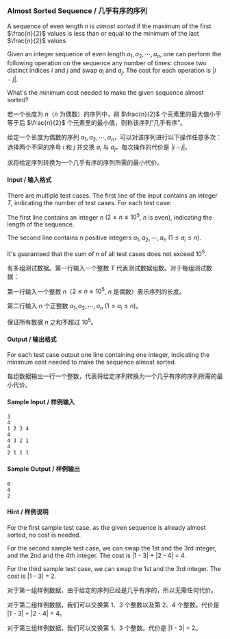 ### Almost Sorted Sequence / 几乎有序的序列

A sequence of even length $`n`$ is *almost sorted* if the maximum of the first $`\frac{n}{2}`$ values is less than or equal to the minimum of the last $`\frac{n}{2}`$ values.

Given an integer sequence of even length $`a_1, a_2, \cdots, a_n`$, one can perform the following operation on the sequence any number of times: choose two distinct indices $`i`$ and $`j`$ and swap $`a_i`$ and $`a_j`$. The cost for each operation is $`|i-j|`$.

What's the minimum cost needed to make the given sequence almost sorted?

若一个长度为 $`n`$（$`n`$ 为偶数）的序列中，前 $`\frac{n}{2}`$ 个元素里的最大值小于等于后 $`\frac{n}{2}`$ 个元素里的最小值，则称该序列“几乎有序”。

给定一个长度为偶数的序列 $`a_1, a_2, \cdots, a_n`$，可以对该序列进行以下操作任意多次：选择两个不同的序号 $`i`$ 和 $`j`$ 并交换 $`a_i`$ 与 $`a_j`$。每次操作的代价是 $`|i-j|`$。

求将给定序列转换为一个几乎有序的序列所需的最小代价。

#### Input / 输入格式
There are multiple test cases. The first line of the input contains an integer $`T`$, indicating the number of test cases. For each test case:

The first line contains an integer $`n`$ ($`2 \le n \le 10^5`$, $`n`$ is even), indicating the length of the sequence.

The second line contains $`n`$ positive integers $`a_1, a_2, \cdots, a_n`$ ($`1 \le a_i \le n`$).

It's guaranteed that the sum of $`n`$ of all test cases does not exceed $`10^5`$.

有多组测试数据。第一行输入一个整数 $`T`$ 代表测试数据组数。对于每组测试数据：

第一行输入一个整数 $`n`$（$`2 \le n \le 10^5`$, $`n`$ 是偶数）表示序列的长度。

第二行输入 $`n`$ 个正整数 $`a_1, a_2, \cdots, a_n`$ ($`1 \le a_i \le n`$)。

保证所有数据 $`n`$ 之和不超过 $`10^5`$。

#### Output / 输出格式
For each test case output one line containing one integer, indicating the minimum cost needed to make the sequence almost sorted.

每组数据输出一行一个整数，代表将给定序列转换为一个几乎有序的序列所需的最小代价。

#### Sample Input / 样例输入
```in
3
4
1 2 3 4
4
4 3 2 1
4
2 1 1 1
```

#### Sample Output / 样例输出
```out
0
4
2
```

#### Hint / 样例说明
For the first sample test case, as the given sequence is already almost sorted, no cost is needed.

For the second sample test case, we can swap the 1st and the 3rd integer, and the 2nd and the 4th integer. The cost is |1 - 3| + |2 - 4| = 4.

For the third sample test case, we can swap the 1st and the 3rd integer. The cost is |1 - 3| = 2.

对于第一组样例数据，由于给定的序列已经是几乎有序的，所以无需任何代价。

对于第二组样例数据，我们可以交换第 1、3 个整数以及第 2、4 个整数。代价是 |1 - 3| + |2 - 4| = 4。

对于第三组样例数据，我们可以交换第 1、3 个整数。代价是 |1 - 3| = 2。
